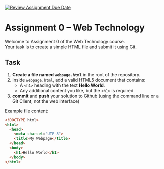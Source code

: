 [![Review Assignment Due Date](https://classroom.github.com/assets/deadline-readme-button-22041afd0340ce965d47ae6ef1cefeee28c7c493a6346c4f15d667ab976d596c.svg)](https://classroom.github.com/a/mWvt1wxZ)
# Assignment 0 – Web Technology

Welcome to Assignment 0 of the Web Technology course.  
Your task is to create a simple HTML file and submit it using Git.

## Task

1. **Create a file named `webpage.html`** in the root of the repository.
2. Inside `webpage.html`, add a valid HTML5 document that contains:
   - A `<h1>` heading with the text **Hello World**.
   - Any additional content you like, but the `<h1>` is required.
3. **commit** and **push** your solution to Github (using the command line or a  Git Client, not the web interface)

Example file content:
```html
<!DOCTYPE html>
<html>
  <head>
    <meta charset="UTF-8">
    <title>My Webpage</title>
  </head>
  <body>
    <h1>Hello World</h1>
  </body>
</html>
```
